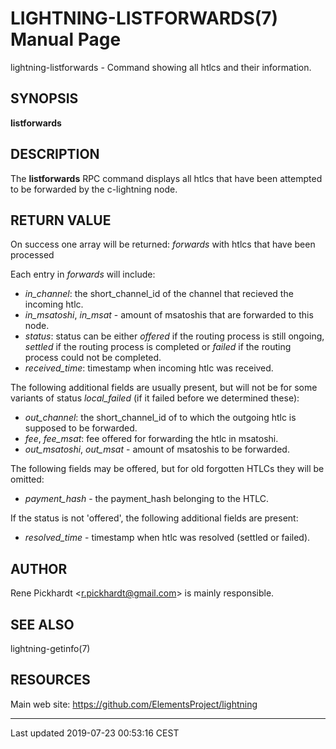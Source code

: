 LIGHTNING-LISTFORWARDS(7) Manual Page
=====================================
lightning-listforwards - Command showing all htlcs and their
information.

SYNOPSIS
--------

**listforwards**

DESCRIPTION
-----------

The **listforwards** RPC command displays all htlcs that have been
attempted to be forwarded by the c-lightning node.

RETURN VALUE
------------

On success one array will be returned: *forwards* with htlcs that have
been processed

Each entry in *forwards* will include:
- *in\_channel*: the short\_channel\_id of the channel that recieved the incoming htlc.
- *in\_msatoshi*, *in\_msat* - amount of msatoshis that are forwarded to this node.
- *status*: status can be either *offered* if the routing process is still ongoing,
*settled* if the routing process is completed or *failed* if the routing process could not be completed.
- *received\_time*: timestamp when incoming htlc was received.

The following additional fields are usually present, but will not be for some
variants of status *local\_failed* (if it failed before we determined these):

- *out\_channel*: the short\_channel\_id of to which the outgoing htlc is supposed to be forwarded.
- *fee*, *fee\_msat*: fee offered for forwarding the htlc in msatoshi.
- *out\_msatoshi*, *out\_msat* - amount of msatoshis to be forwarded.

The following fields may be offered, but for old forgotten HTLCs they will be omitted:

- *payment\_hash* - the payment_hash belonging to the HTLC.

If the status is not 'offered', the following additional fields are present:

- *resolved\_time* - timestamp when htlc was resolved (settled or failed).

AUTHOR
------

Rene Pickhardt <<r.pickhardt@gmail.com>> is mainly responsible.

SEE ALSO
--------

lightning-getinfo(7)

RESOURCES
---------

Main web site: <https://github.com/ElementsProject/lightning>

------------------------------------------------------------------------

Last updated 2019-07-23 00:53:16 CEST
